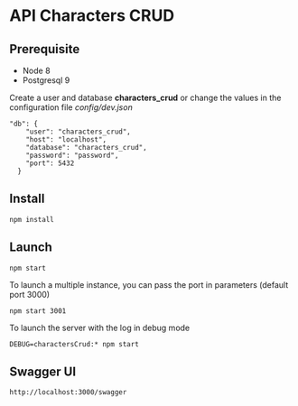 API Characters CRUD
===================

Prerequisite
-------------

- Node 8
- Postgresql 9

Create a user and database **characters_crud**
or change the values in the configuration file *config/dev.json*

    "db": {
        "user": "characters_crud",
        "host": "localhost",
        "database": "characters_crud",
        "password": "password",
        "port": 5432
      }

Install
-------
    npm install

Launch
------

    npm start

To launch a multiple instance, you can pass the port in parameters (default port 3000)

    npm start 3001
    
To launch the server with the log in debug mode

    DEBUG=charactersCrud:* npm start

Swagger UI
----------

    http://localhost:3000/swagger


